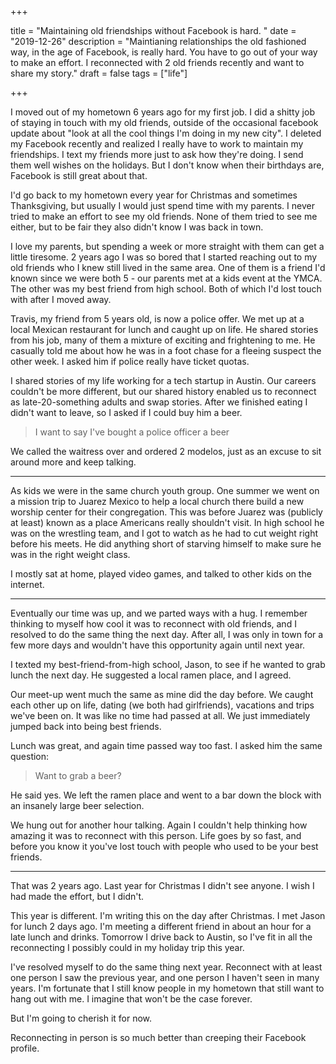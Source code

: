+++

title = "Maintaining old friendships without Facebook is hard. "
date = "2019-12-26"
description = "Maintianing relationships the old fashioned way, in the age of Facebook, is really hard. You have to go out of your way to make an effort. I reconnected with 2 old friends recently and want to share my story."
draft = false
tags = ["life"]

+++

I moved out of my hometown 6 years ago for my first job. I did a shitty job of staying in touch with my old friends, outside of the occasional facebook update about "look at all the cool things I'm doing in my new city". I deleted my Facebook recently and realized I really have to work to maintain my friendships. I text my friends more just to ask how they're doing. I send them well wishes on the holidays. But I don't know when their birthdays are, Facebook is still great about that. 

I'd go back to my hometown every year for Christmas and sometimes Thanksgiving, but usually I would just spend time with my parents. I never tried to make an effort to see my old friends. None of them tried to see me either, but to be fair they also didn't know I was back in town. 

I love my parents, but spending a week or more straight with them can get a little tiresome. 2 years ago I was so bored that I started reaching out to my old friends who I knew still lived in the same area. One of them is a friend I'd known since we were both 5 - our parents met at a kids event at the YMCA. The other was my best friend from high school. Both of which I'd lost touch with after I moved away. 

Travis, my friend from 5 years old, is now a police offer. We met up at a local Mexican restaurant for lunch and caught up on life. He shared stories from his job, many of them a mixture of exciting and frightening to me. He casually told me about how he was in a foot chase for a fleeing suspect the other week. I asked him if police really have ticket quotas. 

I shared stories of my life working for a tech startup in Austin. Our careers couldn't be more different, but our shared history enabled us to reconnect as late-20-something adults and swap stories. After we finished eating I didn't want to leave, so I asked if I could buy him a beer. 

> I want to say I've bought a police officer a beer

We called the waitress over and ordered 2 modelos, just as an excuse to sit around more and keep talking. 

---

As kids we were in the same church youth group. One summer we went on a mission trip to Juarez Mexico to help a local church there build a new worship center for their congregation. This was before Juarez was (publicly at least) known as a place Americans really shouldn't visit. In high school he was on the wrestling team, and I got to watch as he had to cut weight right before his meets. He did anything short of starving himself to make sure he was in the right weight class. 

I mostly sat at home, played video games, and talked to other kids on the internet. 

---

Eventually our time was up, and we parted ways with a hug. I remember thinking to myself how cool it was to reconnect with old friends, and I resolved to do the same thing the next day. After all, I was only in town for a few more days and wouldn't have this opportunity again until next year. 

I texted my best-friend-from-high school, Jason, to see if he wanted to grab lunch the next day. He suggested a local ramen place, and I agreed. 

Our meet-up went much the same as mine did the day before. We caught each other up on life, dating (we both had girlfriends), vacations and trips we've been on. It was like no time had passed at all. We just immediately jumped back into being best friends.

Lunch was great, and again time passed way too fast. I asked him the same question:

> Want to grab a beer?

He said yes. We left the ramen place and went to a bar down the block with an insanely large beer selection. 

We hung out for another hour talking. Again I couldn't help thinking how amazing it was to reconnect with this person. Life goes by so fast, and before you know it you've lost touch with people who used to be your best friends. 

---

That was 2 years ago. Last year for Christmas I didn't see anyone. I wish I had made the effort, but I didn't.

This year is different. I'm writing this on the day after Christmas. I met Jason for lunch 2 days ago. I'm meeting a different friend in about an hour for a late lunch and drinks. Tomorrow I drive back to Austin, so I've fit in all the reconnecting I possibly could in my holiday trip this year. 

I've resolved myself to do the same thing next year. Reconnect with at least one person I saw the previous year, and one person I haven't seen in many years. I'm fortunate that I still know people in my hometown that still want to hang out with me. I imagine that won't be the case forever.

But I'm going to cherish it for now. 

Reconnecting in person is so much better than creeping their Facebook profile.
